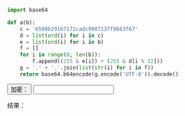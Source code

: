 ```python
import base64

def a(b):
    c = '6508b291b7172cadc9987137f8683f67'
    d = list(ord(i) for i in c)
    e = list(ord(i) for i in b)
    f = []
    for i in range(0, len(b)):
        f.append((255 & e[i]) + (255 & d[i % 32]))
    g = '.' + '.'.join(list(str(i) for i in f))
    return base64.b64encode(g.encode('UTF-8')).decode()
```

<script src="https://cdn.jsdelivr.net/npm/js-base64@3.7.2/base64.min.js"></script>

<script>
function ent() {
    content = document.getElementById("content").value
    md5 = "6508b291b7172cadc9987137f8683f67";
    R = []
    for (i=0; i<content.length; ++i) {
        C = content.charCodeAt(i);
        M = md5.charCodeAt(i%32);
        R.push(C+M)
    }
    R = '.'+R.join('.')
    console.log(R)
    document.getElementById("result").innerHTML = `<a href='https://vpn.zcst.edu.cn/webvpn/LjE1OC4xNjkuMTY0LjE2OC4yMTM=/${Base64.encode(R)}/'>GO</a>`
}
</script>

<button onClick="ent()">加密：</button> <input id="content"/>

<span>结果：</span> <span id="result"></span>
